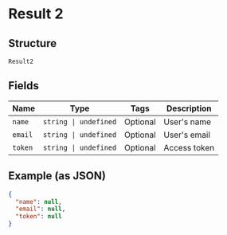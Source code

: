 
# Result 2

## Structure

`Result2`

## Fields

| Name | Type | Tags | Description |
|  --- | --- | --- | --- |
| `name` | `string \| undefined` | Optional | User's name |
| `email` | `string \| undefined` | Optional | User's email |
| `token` | `string \| undefined` | Optional | Access token |

## Example (as JSON)

```json
{
  "name": null,
  "email": null,
  "token": null
}
```

